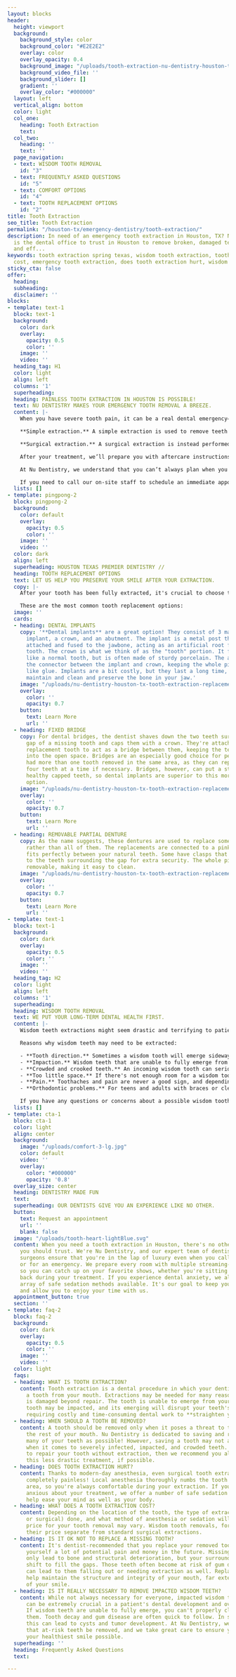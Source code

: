 ```yaml
---
layout: blocks
header:
  height: viewport
  background:
    background_style: color
    background_color: "#E2E2E2"
    overlay: color
    overlay_opacity: 0.4
    background_image: "/uploads/tooth-extraction-nu-dentistry-houston-tx-hero.jpg"
    background_video_file: ''
    background_slider: []
    gradient: ''
    overlay_color: "#000000"
  layout: left
  vertical_align: bottom
  color: light
  col_one:
    heading: Tooth Extraction
    text: 
  col_two:
    heading: ''
    text: ''
  page_navigation:
  - text: WISDOM TOOTH REMOVAL
    id: "3"
  - text: FREQUENTLY ASKED QUESTIONS
    id: "5"
  - text: COMFORT OPTIONS
    id: "4"
  - text: TOOTH REPLACEMENT OPTIONS
    id: "2"
title: Tooth Extraction
seo_title: Tooth Extraction
permalink: "/houston-tx/emergency-dentistry/tooth-extraction/"
description: In need of an emergency tooth extraction in Houston, TX? Nu Dentistry
  is the dental office to trust in Houston to remove broken, damaged teeth gently
  and eff...
keywords: tooth extraction spring texas, wisdom tooth extraction, tooth extraction
  cost, emergency tooth extraction, does tooth extraction hurt, wisdom tooth removal
sticky_cta: false
offer:
  heading: 
  subheading: 
  disclaimer: ''
blocks:
- template: text-1
  block: text-1
  background:
    color: dark
    overlay:
      opacity: 0.5
      color: ''
    image: ''
    video: ''
  heading_tag: H1
  color: light
  align: left
  columns: '1'
  superheading: 
  heading: PAINLESS TOOTH EXTRACTION IN HOUSTON IS POSSIBLE!
  text: NU DENTISTRY MAKES YOUR EMERGENCY TOOTH REMOVAL A BREEZE.
  content: |-
    When you have severe tooth pain, it can be a real dental emergency—and Nu Dentistry is here to help you through them all, including teeth extraction. While it may sound scary, our friendly, gentle dentists make sure you’re always relaxed in our office. There are 2 main types of tooth removal procedures:

    **Simple extraction.** A simple extraction is used to remove teeth that are visible. Once local anesthetic has properly numbed the area, your dentist will use a tool called an elevator to loosen your tooth and forceps to fully remove it from your gum.

    **Surgical extraction.** A surgical extraction is instead performed on teeth that are not visible, like fully submerged teeth or teeth that have broken off below the gumline. Our on-site oral surgeon will make an incision and extract your tooth directly from your gums. Since this method is more intensive, the surgeon will most likely give you a mix of local anesthetic and sedation, including oral or IV sedation. This ensures both your body and mind are relaxed and comfortable throughout your treatment.

    After your treatment, we’ll prepare you with aftercare instructions to ensure that your mouth stays healthy and heals quickly without any complications. Within a week or two of your procedure, new bone and gum tissue will fill the gap your tooth left behind.

    At Nu Dentistry, we understand that you can’t always plan when you have a toothache or when your molars are coming in. That’s why if you need emergency tooth extraction, we’re on-call and ready for you. We do our best to ensure you’re in our patient suites within minutes of your arrival.

    If you need to call our on-site staff to schedule an immediate appointment, call us now at <a href='tel:+8329164144' title='Click to Call Us'>(832) 916-4144</a>.
  lists: []
- template: pingpong-2
  block: pingpong-2
  background:
    color: default
    overlay:
      opacity: 0.5
      color: ''
    image: ''
    video: ''
  color: dark
  align: left
  superheading: HOUSTON TEXAS PREMIER DENTISTRY //
  heading: TOOTH REPLACEMENT OPTIONS
  text: LET US HELP YOU PRESERVE YOUR SMILE AFTER YOUR EXTRACTION.
  copy: |-
    After your tooth has been fully extracted, it's crucial to choose the replacement that works best for you. Leaving a missing tooth alone for too long can lead to serious complications to your dental health and shorten the longevity of your smile.

    These are the most common tooth replacement options:
  image: ''
  cards:
  - heading: DENTAL IMPLANTS
    copy: '**Dental implants** are a great option! They consist of 3 main parts: an
      implant, a crown, and an abutment. The implant is a metal post that is surgically
      attached and fused to the jawbone, acting as an artificial root for the replacement
      tooth. The crown is what we think of as the "tooth" portion. It feels and functions
      like a normal tooth, but is often made of sturdy porcelain. The abutment is
      the connector between the implant and crown, keeping the whole piece together
      like glue. Implants are a bit costly, but they last a long time, are easy to
      maintain and clean and preserve the bone in your jaw.'
    image: "/uploads/nu-dentistry-houston-tx-tooth-extraction-replacement-implant.jpg"
    overlay:
      color: ''
      opacity: 0.7
    button:
      text: Learn More
      url: ''
  - heading: FIXED BRIDGE
    copy: For dental bridges, the dentist shaves down the two teeth surrounding the
      gap of a missing tooth and caps them with a crown. They're attached to a false
      replacement tooth to act as a bridge between them, keeping the teeth from shifting
      into the open space. Bridges are an especially good choice for people who have
      had more than one tooth removed in the same area, as they can replace more than
      four teeth at a time if necessary. Bridges, however, can put a strain on the
      healthy capped teeth, so dental implants are superior to this more affordable
      option.
    image: "/uploads/nu-dentistry-houston-tx-tooth-extraction-replacement-bridge.jpg"
    overlay:
      color: ''
      opacity: 0.7
    button:
      text: Learn More
      url: ''
  - heading: REMOVABLE PARTIAL DENTURE
    copy: As the name suggests, these dentures are used to replace some missing teeth
      rather than all of them. The replacements are connected to a pink base that
      fits perfectly between your natural teeth. Some have clasps that can attach
      to the teeth surrounding the gap for extra security. The whole piece is completely
      removable, making it easy to clean.
    image: "/uploads/nu-dentistry-houston-tx-tooth-extraction-replacement-partial.jpg"
    overlay:
      color: ''
      opacity: 0.7
    button:
      text: Learn More
      url: ''
- template: text-1
  block: text-1
  background:
    color: dark
    overlay:
      opacity: 0.5
      color: ''
    image: ''
    video: ''
  heading_tag: H2
  color: light
  align: left
  columns: '1'
  superheading: 
  heading: WISDOM TOOTH REMOVAL
  text: WE PUT YOUR LONG-TERM DENTAL HEALTH FIRST.
  content: |-
    Wisdom teeth extractions might seem drastic and terrifying to patients, but they are exceedingly common. In fact, over 10 million Americans have successfully had their wisdom teeth removed at some point in their lives. Not all wisdom teeth need to be extracted. However, studies have shown that up to 85% of all teens and adults need at least one wisdom tooth removed.

    Reasons why wisdom teeth may need to be extracted:

    - **Tooth direction.** Sometimes a wisdom tooth will emerge sideways or tilted from the gum.
    - **Impaction.** Wisdom teeth that are unable to fully emerge from the gum can lead to infection or tooth decay. In worst-case scenarios, they can cause severe gum disease, cysts, and tumors.
    - **Crowded and crooked teeth.** An incoming wisdom tooth can seriously damage nearby teeth and disrupt the alignment of your arch. This crowding can lead to the need for braces or other costly procedures that could otherwise have been avoided.
    - **Too little space.** If there's not enough room for a wisdom tooth to erupt, it can lead to partial eruption as well as infection and decay.
    - **Pain.** Toothaches and pain are never a good sign, and depending on your specific case can lead to multiple immediate and future problems.
    - **Orthodontic problems.** For teens and adults with braces or clear aligners like Invisalign, incoming wisdom teeth can be a nightmare. They run the risk of losing those patients all of their hard-earned straightening progress, setting them back to square one—or worse.

    If you have any questions or concerns about a possible wisdom tooth removal for you or your child, call our office at (832) 916-4144 to set up a consultation.
  lists: []
- template: cta-1
  block: cta-1
  color: light
  align: center
  background:
    image: "/uploads/comfort-3-lg.jpg"
    color: default
    video: ''
    overlay:
      color: "#000000"
      opacity: '0.8'
  overlay_size: center
  heading: DENTISTRY MADE FUN
  text: 
  superheading: OUR DENTISTS GIVE YOU AN EXPERIENCE LIKE NO OTHER.
  button:
    text: Request an appointment
    url: ''
    blank: false
  image: "/uploads/tooth-heart-lightBlue.svg"
  content: When you need a tooth extraction in Houston, there's no other dental team
    you should trust. We're Nu Dentistry, and our expert team of dentists and oral
    surgeons ensure that you're in the lap of luxury even when you call on short notice
    or for an emergency. We prepare every room with multiple streaming-capable televisions
    so you can catch up on your favorite shows, whether you're sitting up or lying
    back during your treatment. If you experience dental anxiety, we also have an
    array of safe sedation methods available. It's our goal to keep your mind at ease
    and allow you to enjoy your time with us.
  appointment_button: true
  section: ''
- template: faq-2
  block: faq-2
  background:
    color: dark
    overlay:
      opacity: 0.5
      color: ''
    image: ''
    video: ''
  color: light
  faqs:
  - heading: WHAT IS TOOTH EXTRACTION?
    content: Tooth extraction is a dental procedure in which your dentist removes
      a tooth from your mouth. Extractions may be needed for many reasons. Your tooth
      is damaged beyond repair. The tooth is unable to emerge from your gums. Or the
      tooth may be impacted, and its emerging will disrupt your teeth's alignment,
      requiring costly and time-consuming dental work to **straighten your teeth**.
  - heading: WHEN SHOULD A TOOTH BE REMOVED?
    content: A tooth should be removed only when it poses a threat to the health of
      the rest of your mouth. Nu Dentistry is dedicated to saving and restoring as
      many of your teeth as possible! However, saving a tooth may not always be possible
      when it comes to severely infected, impacted, and crowded teeth. If it's possible
      to repair your tooth without extraction, then we recommend you always choose
      this less drastic treatment, if possible.
  - heading: DOES TOOTH EXTRACTION HURT?
    content: Thanks to modern-day anesthesia, even surgical tooth extraction can be
      completely painless! Local anesthesia thoroughly numbs the tooth and surrounding
      area, so you're always comfortable during your extraction. If you're at all
      anxious about your treatment, we offer a number of safe sedation options to
      help ease your mind as well as your body.
  - heading: WHAT DOES A TOOTH EXTRACTION COST?
    content: Depending on the location of the tooth, the type of extraction ( simple
      or surgical) done, and what method of anesthesia or sedation will be used, the
      price for your tooth removal may vary. Wisdom tooth removals, for example, have
      their price separate from standard surgical extractions.
  - heading: IS IT OK NOT TO REPLACE A MISSING TOOTH?
    content: It's dentist-recommended that you replace your removed tooth to save
      yourself a lot of potential pain and money in the future. Missing teeth not
      only lead to bone and structural deterioration, but your surrounding teeth will
      shift to fill the gaps. Those teeth often become at risk of gum disease, which
      can lead to them falling out or needing extraction as well. Replacement teeth
      help maintain the structure and integrity of your mouth, far extending the lifespan
      of your smile.
  - heading: IS IT REALLY NECESSARY TO REMOVE IMPACTED WISDOM TEETH?
    content: While not always necessary for everyone, impacted wisdom tooth extraction
      can be extremely crucial in a patient's dental development and overall health.
      If wisdom teeth are unable to fully emerge, you can't properly clean or maintain
      them. Tooth decay and gum disease are often quick to follow. In some instances,
      this can lead to cysts and tumor development. At Nu Dentistry, we only recommend
      that at-risk teeth be removed, and we take great care to ensure you always retain
      your healthiest smile possible.
  superheading: ''
  heading: Frequently Asked Questions
  text: 

---
```

